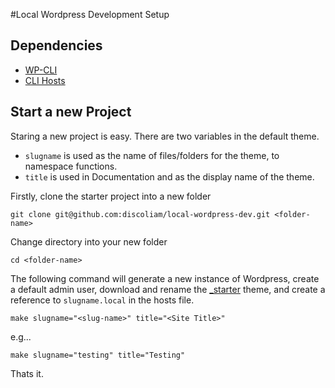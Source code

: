 #Local Wordpress Development Setup

## Dependencies
* [WP-CLI](http://wp-cli.org/)
* [CLI Hosts](https://github.com/alphabetum/hosts)

## Start a new Project
Staring a new project is easy. There are two variables in the default theme.

* `slugname` is used as the name of files/folders for the theme, to namespace functions.
* `title` is used in Documentation and as the display name of the theme.

Firstly, clone the starter project into a new folder

`git clone git@github.com:discoliam/local-wordpress-dev.git <folder-name>`

Change directory into your new folder 

`cd <folder-name>`

The following command will generate a new instance of Wordpress, create a default admin user, download and rename the [_starter](https://github.com/discoliam/_starter) theme, and create a reference to `slugname.local` in the hosts file.

`make slugname="<slug-name>" title="<Site Title>"`

e.g...

`make slugname="testing" title="Testing"`

Thats it.